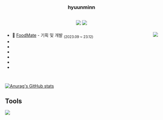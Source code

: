 <div align="center">
  
  ### hyuunminn
  

<a href="https://ansgusals0627.tistory.com"><img src="https://img.shields.io/badge/개발 블로그-E5511E?style=badge&logo=Tistory&logoColor=white"/></a> <a href="https://www.notion.so/Mun-s-ee4c90ed78374f268d25a37a1f538c93?pvs=4"><img src="https://img.shields.io/badge/Mun's-000000?style=badge&logo=notion&logoColor=white"/></a> 
  ---

</div>

<a href="https://solved.ac/mhm0627"><img align="right" src="http://mazassumnida.wtf/api/v2/generate_badge?boj=mhm0627&theme=dark"/></a>

- 🍔 [FoodMate](링크) - 기획 및 개발 <sub>(2023.09 ~ 23.12)</sub>
- 
- 
- 
- 
- 
- 

<br/>

[![Anurag's GitHub stats](https://github-readme-stats.vercel.app/api?username=moonhyeonmin)](https://github.com/moonhyeonmin/github-readme-stats)

## Tools
<img src="https://img.shields.io/badge/Node.js-5FA04E?style=flat-square&logo=node.js&logoColor=black"/>
</div>
</details>
